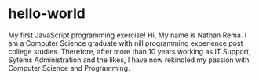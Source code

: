 # hello-world
My first JavaScript programming exercise!
Hi, My name is Nathan Rema. I am a Computer Science graduate with nill programming experience post college studies.
Therefore, after more than 10 years working as IT Support, Sytems Administration and the likes, I have now rekindled my passion with Computer Science and Programming.
